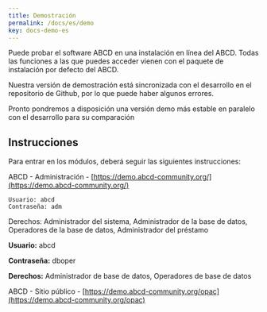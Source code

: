 ```yaml
---
title: Demostración
permalink: /docs/es/demo
key: docs-demo-es
---
```


Puede probar el software ABCD en una instalación en línea del ABCD. Todas las funciones a las que puedes acceder vienen con el paquete de instalación por defecto del ABCD.

Nuestra versión de demostración está sincronizada con el desarrollo en el repositorio de Github, por lo que puede haber algunos errores.
 
Pronto pondremos a disposición una versión demo más estable en paralelo con el desarrollo para su comparación
  
## Instrucciones

Para entrar en los módulos, deberá seguir las siguientes instrucciones:
 

ABCD - Administración - [https://demo.abcd-community.org/](https://demo.abcd-community.org/) 

	Usuario: abcd
	Contraseña: adm

Derechos: Administrador del sistema, Administrador de la base de datos, Operadores de la base de datos, Administrador del préstamo

**Usuario:** abcd

**Contraseña:** dboper

**Derechos:** Administrador de base de datos, Operadores de base de datos

ABCD - Sitio público - [https://demo.abcd-community.org/opac](https://demo.abcd-community.org/opac)